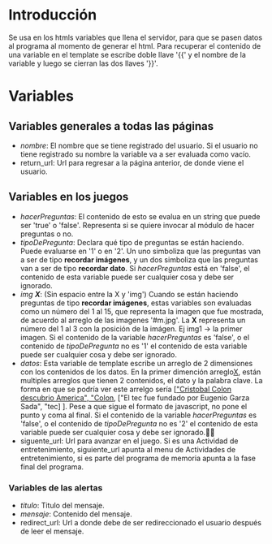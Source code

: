 # Introducción #

Se usa en los htmls variables que llena el servidor, para que se pasen datos al programa al momento de generar el html. Para recuperar el contenido de una variable en el template se escribe doble llave '{{' y el nombre de la variable y luego se cierran las dos llaves '}}'.


# Variables #

## Variables generales a todas las páginas ##
  * _nombre_: El nombre que se tiene registrado del usuario. Si el usuario no tiene registrado su nombre la variable va a ser evaluada como vacío.
  * return\_url: Url para regresar a la página anterior, de donde viene el usuario.

## Variables en los juegos ##
  * _hacerPreguntas_: El contenido de esto se evalua en un string que puede ser 'true' o 'false'. Representa si se quiere invocar al módulo de hacer preguntas o no.
  * _tipoDePregunta_: Declara qué tipo de preguntas se están haciendo. Puede evaluarse en '1' o en '2'. Un uno simboliza que las preguntas van a ser de tipo **recordar imágenes**, y un dos simboliza que las preguntas van a ser de tipo **recordar dato**. Si _hacerPreguntas_ está en 'false', el contenido de esta variable puede ser cualquier cosa y debe ser ignorado.
  * _img **X**_: (Sin espacio entre la X y 'img') Cuando se están haciendo preguntas de tipo **recordar imágenes**, estas variables son evaluadas como un número del 1 al 15, que representa la imagen que fue mostrada, de acuerdo al arreglo de las imagenes '#m.jpg'. La **X** representa un número del 1 al 3 con la posición de la imágen. Ej img1 -> la primer imagen. Si el contenido de la variable _hacerPreguntas_ es 'false', o el contenido de _tipoDePregunta_ no es '1' el contenido de esta variable puede ser cualquier cosa y debe ser ignorado.
  * _datos_: Esta variable de template escribe un arreglo de 2 dimensiones con los contenidos de los datos. En la primer dimención arreglo[X](X.md), están multiples arreglos que tienen 2 contenidos, el dato y la palabra clave. La forma en que se podría ver este arrelgo sería [["Cristobal Colon descubrio America", "Colon](.md), ["El tec fue fundado por Eugenio Garza Sada", "tec] ]. Pese a que sigue el formato de javascript, no pone el punto y coma al final. Si el contenido de la variable _hacerPreguntas_ es 'false', o el contenido de _tipoDePregunta_ no es '2' el contenido de esta variable puede ser cualquier cosa y debe ser ignorado.
  * siguente\_url: Url para avanzar en el juego. Si es una Actividad de entretenimiento, siguiente\_url apunta al menu de Actividades de entretenimiento, si es parte del programa de memoria apunta a la fase final del programa.

### Variables de las alertas ###
  * _titulo_: Titulo del mensaje.
  * _mensaje_: Contenido del mensaje.
  * redirect\_url: Url a donde debe de ser redireccionado el usuario después de leer el mensaje.